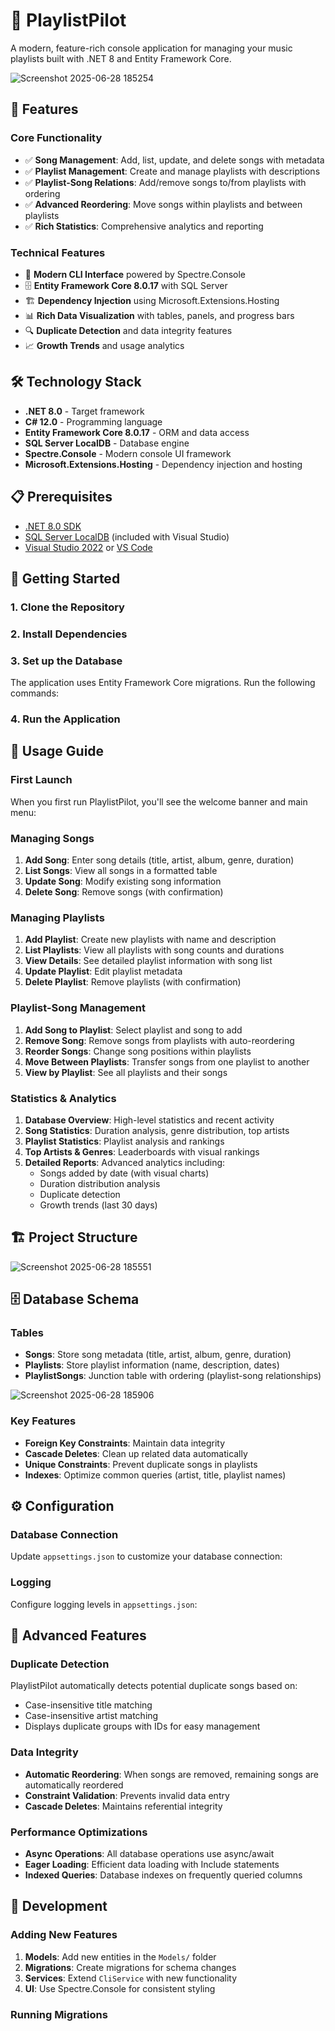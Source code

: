 ﻿# 🎵 PlaylistPilot

A modern, feature-rich console application for managing your music playlists built with .NET 8 and Entity Framework Core.

![Screenshot 2025-06-28 185254](https://github.com/user-attachments/assets/19fd252d-fd9a-45ef-a63b-142739877baa)

## 🚀 Features

### Core Functionality
- ✅ **Song Management**: Add, list, update, and delete songs with metadata
- ✅ **Playlist Management**: Create and manage playlists with descriptions
- ✅ **Playlist-Song Relations**: Add/remove songs to/from playlists with ordering
- ✅ **Advanced Reordering**: Move songs within playlists and between playlists
- ✅ **Rich Statistics**: Comprehensive analytics and reporting

### Technical Features
- 🎨 **Modern CLI Interface** powered by Spectre.Console
- 🗄️ **Entity Framework Core 8.0.17** with SQL Server
- 🏗️ **Dependency Injection** using Microsoft.Extensions.Hosting
- 📊 **Rich Data Visualization** with tables, panels, and progress bars
- 🔍 **Duplicate Detection** and data integrity features
- 📈 **Growth Trends** and usage analytics

## 🛠️ Technology Stack

- **.NET 8.0** - Target framework
- **C# 12.0** - Programming language
- **Entity Framework Core 8.0.17** - ORM and data access
- **SQL Server LocalDB** - Database engine
- **Spectre.Console** - Modern console UI framework
- **Microsoft.Extensions.Hosting** - Dependency injection and hosting

## 📋 Prerequisites

- [.NET 8.0 SDK](https://dotnet.microsoft.com/download/dotnet/8.0)
- [SQL Server LocalDB](https://docs.microsoft.com/en-us/sql/database-engine/configure-windows/sql-server-express-localdb) (included with Visual Studio)
- [Visual Studio 2022](https://visualstudio.microsoft.com/) or [VS Code](https://code.visualstudio.com/)

## 🚀 Getting Started

### 1. Clone the Repository


### 2. Install Dependencies


### 3. Set up the Database
The application uses Entity Framework Core migrations. Run the following commands:


### 4. Run the Application


## 📖 Usage Guide

### First Launch
When you first run PlaylistPilot, you'll see the welcome banner and main menu:



### Managing Songs
1. **Add Song**: Enter song details (title, artist, album, genre, duration)
2. **List Songs**: View all songs in a formatted table
3. **Update Song**: Modify existing song information
4. **Delete Song**: Remove songs (with confirmation)

### Managing Playlists  
1. **Add Playlist**: Create new playlists with name and description
2. **List Playlists**: View all playlists with song counts and durations
3. **View Details**: See detailed playlist information with song list
4. **Update Playlist**: Edit playlist metadata
5. **Delete Playlist**: Remove playlists (with confirmation)

### Playlist-Song Management
1. **Add Song to Playlist**: Select playlist and song to add
2. **Remove Song**: Remove songs from playlists with auto-reordering
3. **Reorder Songs**: Change song positions within playlists
4. **Move Between Playlists**: Transfer songs from one playlist to another
5. **View by Playlist**: See all playlists and their songs

### Statistics & Analytics
1. **Database Overview**: High-level statistics and recent activity
2. **Song Statistics**: Duration analysis, genre distribution, top artists
3. **Playlist Statistics**: Playlist analysis and rankings
4. **Top Artists & Genres**: Leaderboards with visual rankings
5. **Detailed Reports**: Advanced analytics including:
   - Songs added by date (with visual charts)
   - Duration distribution analysis
   - Duplicate detection
   - Growth trends (last 30 days)

## 🏗️ Project Structure

![Screenshot 2025-06-28 185551](https://github.com/user-attachments/assets/c7341a9e-1a9f-432d-97c8-ff06e4d20c37)


## 🗄️ Database Schema

### Tables
- **Songs**: Store song metadata (title, artist, album, genre, duration)
- **Playlists**: Store playlist information (name, description, dates)
- **PlaylistSongs**: Junction table with ordering (playlist-song relationships)

![Screenshot 2025-06-28 185906](https://github.com/user-attachments/assets/510c83e8-3c2e-4ae5-98b5-3788462794ed)

### Key Features
- **Foreign Key Constraints**: Maintain data integrity
- **Cascade Deletes**: Clean up related data automatically
- **Unique Constraints**: Prevent duplicate songs in playlists
- **Indexes**: Optimize common queries (artist, title, playlist names)

## ⚙️ Configuration

### Database Connection
Update `appsettings.json` to customize your database connection:



### Logging
Configure logging levels in `appsettings.json`:



## 🚀 Advanced Features

### Duplicate Detection
PlaylistPilot automatically detects potential duplicate songs based on:
- Case-insensitive title matching
- Case-insensitive artist matching
- Displays duplicate groups with IDs for easy management

### Data Integrity
- **Automatic Reordering**: When songs are removed, remaining songs are automatically reordered
- **Constraint Validation**: Prevents invalid data entry
- **Cascade Deletes**: Maintains referential integrity

### Performance Optimizations
- **Async Operations**: All database operations use async/await
- **Eager Loading**: Efficient data loading with Include statements
- **Indexed Queries**: Database indexes on frequently queried columns

## 🔧 Development

### Adding New Features
1. **Models**: Add new entities in the `Models/` folder
2. **Migrations**: Create migrations for schema changes
3. **Services**: Extend `CliService` with new functionality
4. **UI**: Use Spectre.Console for consistent styling

### Running Migrations
